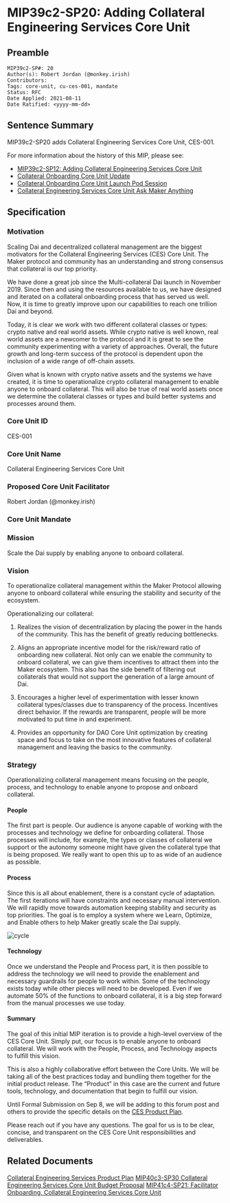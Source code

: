 # MIP39c2-SP20: Adding Collateral Engineering Services Core Unit

## Preamble

```
MIP39c2-SP#: 20
Author(s): Robert Jordan (@monkey.irish)
Contributors:
Tags: core-unit, cu-ces-001, mandate
Status: RFC
Date Applied: 2021-08-11
Date Ratified: <yyyy-mm-dd>
```

## Sentence Summary

MIP39c2-SP20 adds Collateral Engineering Services Core Unit, CES-001.

For more information about the history of this MIP, please see:

- [MIP39c2-SP12: Adding Collateral Engineering Services Core Unit](https://forum.makerdao.com/t/mip39c2-sp12-adding-collateral-engineering-services-core-unit/8037)
- [Collateral Onboarding Core Unit Update](https://forum.makerdao.com/t/collateral-onboarding-core-cob-unit-update/8657)
- [Collateral Onboarding Core Unit Launch Pod Session](https://www.youtube.com/watch?v=Q6xNOLPcw2Y)
- [Collateral Engineering Services Core Unit Ask Maker Anything](https://www.youtube.com/watch?v=QTWc0q46lXs)

## Specification

### Motivation

Scaling Dai and decentralized collateral management are the biggest motivators for the Collateral Engineering Services (CES) Core Unit. The Maker protocol and community has an understanding and strong consensus that collateral is our top priority.

We have done a great job since the Multi-collateral Dai launch in November 2019. Since then and using the resources available to us, we have designed and iterated on a collateral onboarding process that has served us well. Now, it is time to greatly improve upon our capabilities to reach one trillion Dai and beyond.

Today, it is clear we work with two different collateral classes or types: crypto native and real world assets. While crypto native is well known, real world assets are a newcomer to the protocol and it is great to see the community experimenting with a variety of approaches. Overall, the future growth and long-term success of the protocol is dependent upon the inclusion of a wide range of off-chain assets.

Given what is known with crypto native assets and the systems we have created, it is time to operationalize crypto collateral management to enable anyone to onboard collateral. This will also be true of real world assets once we determine the collateral classes or types and build better systems and processes around them.

### Core Unit ID

CES-001

### Core Unit Name

Collateral Engineering Services Core Unit

### Proposed Core Unit Facilitator

Robert Jordan (@monkey.irish)

### Core Unit Mandate

### Mission

Scale the Dai supply by enabling anyone to onboard collateral.

### Vision

To operationalize collateral management within the Maker Protocol allowing anyone to onboard collateral while ensuring the stability and security of the ecosystem.

Operationalizing our collateral:

1. Realizes the vision of decentralization by placing the power in the hands of the community. This has the benefit of greatly reducing bottlenecks.

2. Aligns an appropriate incentive model for the risk/reward ratio of onboarding new collateral. Not only can we enable the community to onboard collateral, we can give them incentives to attract them into the Maker ecosystem. This also has the side benefit of filtering out collaterals that would not support the generation of a large amount of Dai.

3. Encourages a higher level of experimentation with lesser known collateral types/classes due to transparency of the process. Incentives direct behavior. If the rewards are transparent, people will be more motivated to put time in and experiment.

4. Provides an opportunity for DAO Core Unit optimization by creating space and focus to take on the most innovative features of collateral management and leaving the basics to the community.

### Strategy

Operationalizing collateral management means focusing on the people, process, and technology to enable anyone to propose and onboard collateral.

#### People

The first part is people. Our audience is anyone capable of working with the processes and technology we define for onboarding collateral. Those processes will include, for example, the types or classes of collateral we support or the autonomy someone might have given the collateral type that is being proposed. We really want to open this up to as wide of an audience as possible.

#### Process

Since this is all about enablement, there is a constant cycle of adaptation. The first iterations will have constraints and necessary manual intervention. We will rapidly move towards automation keeping stability and security as top priorities. The goal is to employ a system where we Learn, Optimize, and Enable others to help Maker greatly scale the Dai supply.

![cycle](https://github.com/makerdao/mips/blob/master/MIP39/MIP39c2-Subproposals/supporting_materials/MIP39c2-SP20/cycle.jpeg)

#### Technology

Once we understand the People and Process part, it is then possible to address the technology we will need to provide the enablement and necessary guardrails for people to work within. Some of the technology exists today while other pieces will need to be developed. Even if we automate 50% of the functions to onboard collateral, it is a big step forward from the manual processes we use today.

#### Summary

The goal of this initial MIP iteration is to provide a high-level overview of the CES Core Unit. Simply put, our focus is to enable anyone to onboard collateral. We will work with the People, Process, and Technology aspects to fulfill this vision.

This is also a highly collaborative effort between the Core Units. We will be taking all of the best practices today and bundling them together for the initial product release. The “Product” in this case are the current and future tools, technology, and documentation that begin to fulfill our vision.

Until Formal Submission on Sep 8, we will be adding to this forum post and others to provide the specific details on the [CES Product Plan](https://forum.makerdao.com/t/collateral-engineering-services-product-plan/9887).

Please reach out if you have any questions. The goal for us is to be clear, concise, and transparent on the CES Core Unit responsibilities and deliverables.

## Related Documents

[Collateral Engineering Services Product Plan](https://forum.makerdao.com/t/collateral-engineering-services-product-plan/9887)
[MIP40c3-SP30 Collateral Engineering Services Core Unit Budget Proposal](https://forum.makerdao.com/t/mip40c3-sp30-modify-core-unit-budget-collateral-engineering-services-ces-001/9810/6)
[MIP41c4-SP21: Facilitator Onboarding, Collateral Engineering Services Core Unit](https://forum.makerdao.com/t/mip41c4-sp21-facilitator-onboarding-collateral-engineering-services-core-unit-ces-001/9811/2)